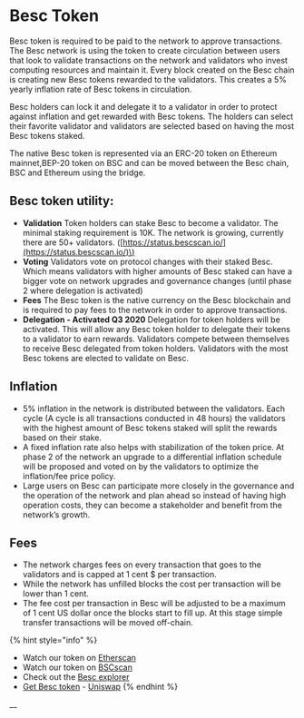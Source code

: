 # Besc Token

Besc token is required to be paid to the network to approve transactions. The Besc network is using the token to create circulation between users that look to validate transactions on the network and validators who invest computing resources and maintain it. Every block created on the Besc chain is creating new Besc tokens rewarded to the validators. This creates a 5% yearly inflation rate of Besc tokens in circulation.

Besc holders can lock it and delegate it to a validator in order to protect against inflation and get rewarded with Besc tokens. The holders can select their favorite validator and validators are selected based on having the most Besc tokens staked.

The native Besc token is represented via an ERC-20 token on Ethereum mainnet,BEP-20 token on BSC and can be moved between the Besc chain, BSC and Ethereum using the bridge.

## Besc token utility:

* **Validation** Token holders can stake Besc to become a validator. The minimal staking requirement is 10K. The network is growing, currently there are 50+ validators. \([https://status.bescscan.io/](https://status.bescscan.io/)\)
* **Voting** Validators vote on protocol changes with their staked Besc. Which means validators with higher amounts of Besc staked can have a bigger vote on network upgrades and governance changes \(until phase 2 where delegation is activated\)
* **Fees** The Besc token is the native currency on the Besc blockchain and is required to pay fees to the network in order to approve transactions.
* **Delegation - Activated Q3 2020** Delegation for token holders will be activated. This will allow any Besc token holder to delegate their tokens to a validator to earn rewards. Validators compete between themselves to receive Besc delegated from token holders. Validators with the most Besc tokens are elected to validate on Besc.

## **Inflation**

* 5% inflation in the network is distributed between the validators. Each cycle \(A cycle is all transactions conducted in 48 hours\) the validators with the highest amount of Besc tokens staked will split the rewards based on their stake.
* A fixed inflation rate also helps with stabilization of the token price. At phase 2 of the network an upgrade to a differential inflation schedule will be proposed and voted on by the validators to optimize the inflation/fee price policy. 
* Large users on Besc can participate more closely in the governance and the operation of the network and plan ahead so instead of having high operation costs, they can become a stakeholder and benefit from the network’s growth. 

## **Fees**

* The network charges fees on every transaction that goes to the validators and is capped at 1 cent $ per transaction.
* While the network has unfilled blocks the cost per transaction will be lower than 1 cent. 
* The fee cost per transaction in Besc will be adjusted to be a maximum of 1 cent US dollar once the blocks start to fill up. At this stage simple transfer transactions will be moved off-chain.

{% hint style="info" %}
* Watch our token on [Etherscan](https://etherscan.io/token/0x970b9bb2c0444f5e81e9d0efb84c8ccdcdcaf84d)
* Watch our token on [BSCscan](https://bscscan.com/token/0x5857c96dae9cf8511b08cb07f85753c472d36ea3)
* Check out the [Besc explorer](https://bescscan.io/)
* [Get Besc token](https://uniswap.exchange/swap/0x970B9bB2C0444F5E81e9d0eFb84C8ccdcdcAf84d) - [Uniswap](https://uniswap.exchange/swap?outputCurrency=0x970B9bB2C0444F5E81e9d0eFb84C8ccdcdcAf84d)
{% endhint %}

\_\_

